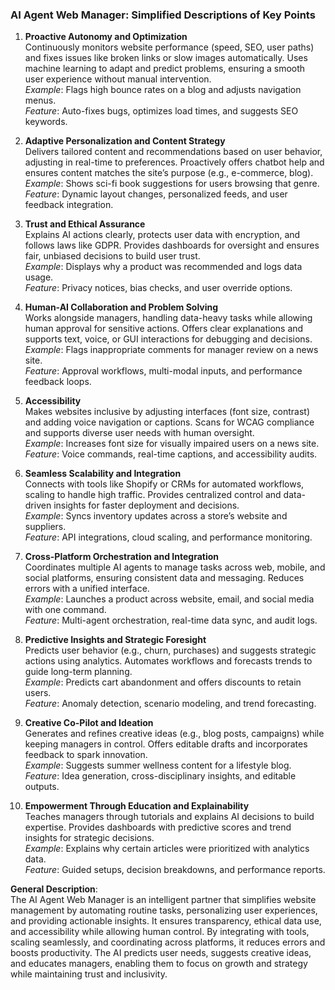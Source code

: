 ### AI Agent Web Manager: Simplified Descriptions of Key Points

1. **Proactive Autonomy and Optimization**  
   Continuously monitors website performance (speed, SEO, user paths) and fixes issues like broken links or slow images automatically. Uses machine learning to adapt and predict problems, ensuring a smooth user experience without manual intervention.  
   *Example*: Flags high bounce rates on a blog and adjusts navigation menus.  
   *Feature*: Auto-fixes bugs, optimizes load times, and suggests SEO keywords.

2. **Adaptive Personalization and Content Strategy**  
   Delivers tailored content and recommendations based on user behavior, adjusting in real-time to preferences. Proactively offers chatbot help and ensures content matches the site’s purpose (e.g., e-commerce, blog).  
   *Example*: Shows sci-fi book suggestions for users browsing that genre.  
   *Feature*: Dynamic layout changes, personalized feeds, and user feedback integration.

3. **Trust and Ethical Assurance**  
   Explains AI actions clearly, protects user data with encryption, and follows laws like GDPR. Provides dashboards for oversight and ensures fair, unbiased decisions to build user trust.  
   *Example*: Displays why a product was recommended and logs data usage.  
   *Feature*: Privacy notices, bias checks, and user override options.

4. **Human-AI Collaboration and Problem Solving**  
   Works alongside managers, handling data-heavy tasks while allowing human approval for sensitive actions. Offers clear explanations and supports text, voice, or GUI interactions for debugging and decisions.  
   *Example*: Flags inappropriate comments for manager review on a news site.  
   *Feature*: Approval workflows, multi-modal inputs, and performance feedback loops.

5. **Accessibility**  
   Makes websites inclusive by adjusting interfaces (font size, contrast) and adding voice navigation or captions. Scans for WCAG compliance and supports diverse user needs with human oversight.  
   *Example*: Increases font size for visually impaired users on a news site.  
   *Feature*: Voice commands, real-time captions, and accessibility audits.

6. **Seamless Scalability and Integration**  
   Connects with tools like Shopify or CRMs for automated workflows, scaling to handle high traffic. Provides centralized control and data-driven insights for faster deployment and decisions.  
   *Example*: Syncs inventory updates across a store’s website and suppliers.  
   *Feature*: API integrations, cloud scaling, and performance monitoring.

7. **Cross-Platform Orchestration and Integration**  
   Coordinates multiple AI agents to manage tasks across web, mobile, and social platforms, ensuring consistent data and messaging. Reduces errors with a unified interface.  
   *Example*: Launches a product across website, email, and social media with one command.  
   *Feature*: Multi-agent orchestration, real-time data sync, and audit logs.

8. **Predictive Insights and Strategic Foresight**  
   Predicts user behavior (e.g., churn, purchases) and suggests strategic actions using analytics. Automates workflows and forecasts trends to guide long-term planning.  
   *Example*: Predicts cart abandonment and offers discounts to retain users.  
   *Feature*: Anomaly detection, scenario modeling, and trend forecasting.

9. **Creative Co-Pilot and Ideation**  
   Generates and refines creative ideas (e.g., blog posts, campaigns) while keeping managers in control. Offers editable drafts and incorporates feedback to spark innovation.  
   *Example*: Suggests summer wellness content for a lifestyle blog.  
   *Feature*: Idea generation, cross-disciplinary insights, and editable outputs.

10. **Empowerment Through Education and Explainability**  
   Teaches managers through tutorials and explains AI decisions to build expertise. Provides dashboards with predictive scores and trend insights for strategic decisions.  
   *Example*: Explains why certain articles were prioritized with analytics data.  
   *Feature*: Guided setups, decision breakdowns, and performance reports.

**General Description**:  
The AI Agent Web Manager is an intelligent partner that simplifies website management by automating routine tasks, personalizing user experiences, and providing actionable insights. It ensures transparency, ethical data use, and accessibility while allowing human control. By integrating with tools, scaling seamlessly, and coordinating across platforms, it reduces errors and boosts productivity. The AI predicts user needs, suggests creative ideas, and educates managers, enabling them to focus on growth and strategy while maintaining trust and inclusivity.